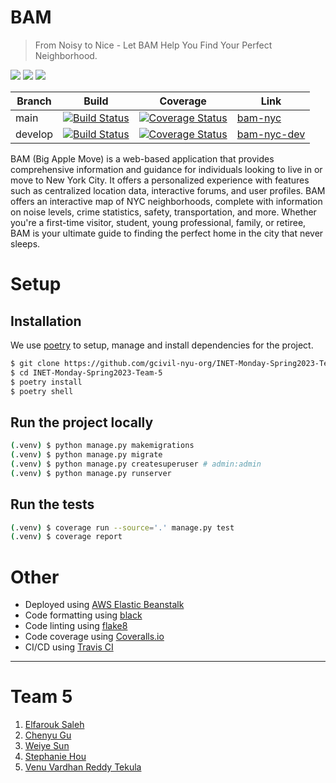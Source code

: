 # BAM

> From Noisy to Nice - Let BAM Help You Find Your Perfect Neighborhood.

![](https://img.shields.io/badge/python-3.7-blue) ![](https://img.shields.io/badge/code%20style-black-black) ![](https://img.shields.io/badge/linter-flake8-orange)

| Branch | Build | Coverage | Link |
|---|---|---|---|
| main | [![Build Status](https://app.travis-ci.com/gcivil-nyu-org/INET-Monday-Spring2023-Team-5.svg?branch=main&kill_cache=1)](https://app.travis-ci.com/gcivil-nyu-org/INET-Monday-Spring2023-Team-5) | [![Coverage Status](https://coveralls.io/repos/github/gcivil-nyu-org/INET-Monday-Spring2023-Team-5/badge.svg?branch=main&kill_cache=1)](https://coveralls.io/github/gcivil-nyu-org/INET-Monday-Spring2023-Team-5?branch=main) | [bam-nyc](http://bam-nyc.eba-uw5cyphp.us-west-2.elasticbeanstalk.com/) |
| develop | [![Build Status](https://app.travis-ci.com/gcivil-nyu-org/INET-Monday-Spring2023-Team-5.svg?branch=develop&kill_cache=1)](https://app.travis-ci.com/gcivil-nyu-org/INET-Monday-Spring2023-Team-5) | [![Coverage Status](https://coveralls.io/repos/github/gcivil-nyu-org/INET-Monday-Spring2023-Team-5/badge.svg?branch=develop&kill_cache=1)](https://coveralls.io/github/gcivil-nyu-org/INET-Monday-Spring2023-Team-5?branch=develop) | [bam-nyc-dev](http://bam-env.eba-n2psxg2h.us-west-2.elasticbeanstalk.com/) |


BAM (Big Apple Move) is a web-based application that provides comprehensive information and guidance for individuals looking to live in or move to New York City. It offers a personalized experience with features such as centralized location data, interactive forums, and user profiles. BAM offers an interactive map of NYC neighborhoods, complete with information on noise levels, crime statistics, safety, transportation, and more. Whether you're a first-time visitor, student, young professional, family, or retiree, BAM is your ultimate guide to finding the perfect home in the city that never sleeps.


# Setup

## Installation

We use [poetry](https://python-poetry.org/) to setup, manage and install dependencies for the project.

```bash
$ git clone https://github.com/gcivil-nyu-org/INET-Monday-Spring2023-Team-5/
$ cd INET-Monday-Spring2023-Team-5
$ poetry install
$ poetry shell
```

## Run the project locally
```bash
(.venv) $ python manage.py makemigrations
(.venv) $ python manage.py migrate
(.venv) $ python manage.py createsuperuser # admin:admin
(.venv) $ python manage.py runserver
```

## Run the tests
```bash
(.venv) $ coverage run --source='.' manage.py test
(.venv) $ coverage report
```


# Other
- Deployed using [AWS Elastic Beanstalk](https://aws.amazon.com/elasticbeanstalk/)
- Code formatting using [black](https://black.readthedocs.io/en/stable/)
- Code linting using [flake8](https://flake8.pycqa.org/en/latest/)
- Code coverage using [Coveralls.io](https://coveralls.io/)
- CI/CD using [Travis CI](https://www.travis-ci.com/)

---

# Team 5
1. [Elfarouk Saleh](https://github.com/AlfaroukSaleh)
2. [Chenyu Gu](https://github.com/moringspeaker)
3. [Weiye Sun](https://github.com/ws2309nyu)
4. [Stephanie Hou](https://github.com/StephanieHou)
5. [Venu Vardhan Reddy Tekula](https://github.com/vchrombie)
